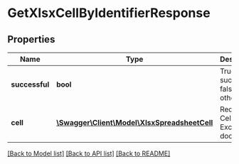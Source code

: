 # GetXlsxCellByIdentifierResponse

## Properties
Name | Type | Description | Notes
------------ | ------------- | ------------- | -------------
**successful** | **bool** | True if successful, false otherwise | [optional] 
**cell** | [**\Swagger\Client\Model\XlsxSpreadsheetCell**](XlsxSpreadsheetCell.md) | Requested Cell in the Excel XLSX document | [optional] 

[[Back to Model list]](../README.md#documentation-for-models) [[Back to API list]](../README.md#documentation-for-api-endpoints) [[Back to README]](../README.md)


